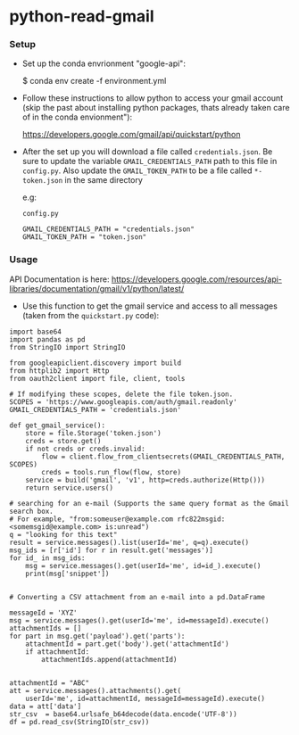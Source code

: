 # python-read-gmail

### Setup 

* Set up the conda envrionment "google-api":

    $ conda env create -f environment.yml 

* Follow these instructions to allow python to access your gmail account (skip the past about installing python packages, thats already taken care of in the conda envionment"):

    https://developers.google.com/gmail/api/quickstart/python

* After the set up you will download a file called `credentials.json`. Be sure to update the variable `GMAIL_CREDENTIALS_PATH` path to this file in `config.py`. Also update the `GMAIL_TOKEN_PATH` to be a file called `*-token.json` in the same directory

    e.g:
    ```
    config.py 

    GMAIL_CREDENTIALS_PATH = "credentials.json"
    GMAIL_TOKEN_PATH = "token.json"
    ```

### Usage 

API Documentation is here: https://developers.google.com/resources/api-libraries/documentation/gmail/v1/python/latest/

* Use this function to get the gmail service and access to all messages (taken from the `quickstart.py` code):

```
import base64
import pandas as pd
from StringIO import StringIO

from googleapiclient.discovery import build
from httplib2 import Http
from oauth2client import file, client, tools

# If modifying these scopes, delete the file token.json.
SCOPES = 'https://www.googleapis.com/auth/gmail.readonly'
GMAIL_CREDENTIALS_PATH = 'credentials.json'

def get_gmail_service():
    store = file.Storage('token.json')
    creds = store.get()
    if not creds or creds.invalid:
        flow = client.flow_from_clientsecrets(GMAIL_CREDENTIALS_PATH, SCOPES)
        creds = tools.run_flow(flow, store)
    service = build('gmail', 'v1', http=creds.authorize(Http()))
    return service.users()

# searching for an e-mail (Supports the same query format as the Gmail search box.
# For example, "from:someuser@example.com rfc822msgid:<somemsgid@example.com> is:unread")
q = "looking for this text"
result = service.messages().list(userId='me', q=q).execute()
msg_ids = [r['id'] for r in result.get('messages')]
for id_ in msg_ids:
    msg = service.messages().get(userId='me', id=id_).execute()
    print(msg['snippet'])


# Converting a CSV attachment from an e-mail into a pd.DataFrame

messageId = 'XYZ'
msg = service.messages().get(userId='me', id=messageId).execute()
attachmentIds = []
for part in msg.get('payload').get('parts'):
    attachmentId = part.get('body').get('attachmentId')
    if attachmentId:
        attachmentIds.append(attachmentId)


attachmentId = "ABC"
att = service.messages().attachments().get(
    userId='me', id=attachmentId, messageId=messageId).execute()
data = att['data']
str_csv  = base64.urlsafe_b64decode(data.encode('UTF-8'))
df = pd.read_csv(StringIO(str_csv))

```
